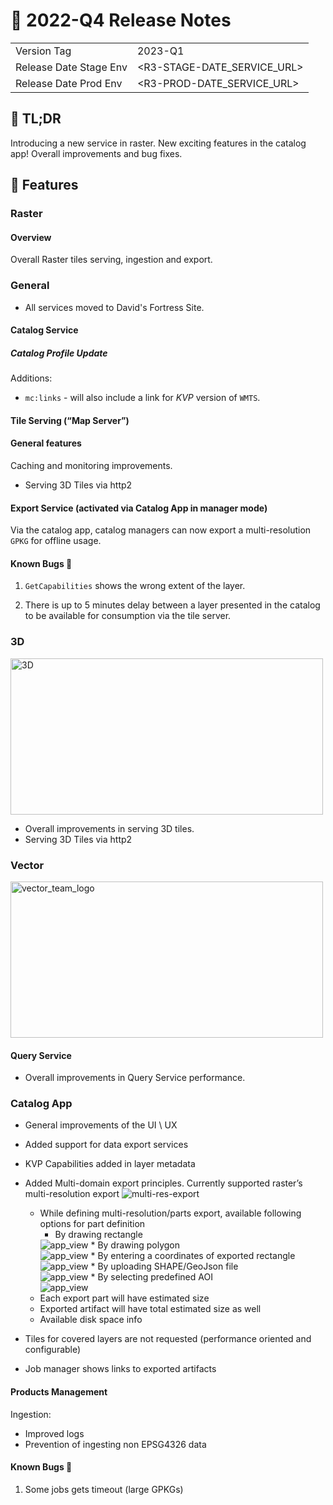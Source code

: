 # 🎉 2022-Q4 Release Notes <!-- {docsify-ignore-all} -->

|             	|  	|
|------------------------	|------------	|
| Version Tag 	|      2023-Q1      	|
| Release Date Stage Env 	|      <R3-STAGE-DATE_SERVICE_URL>      	|
| Release Date Prod Env  	|      <R3-PROD-DATE_SERVICE_URL>      	|

## 📄 TL;DR
Introducing a new service in raster.
New exciting features in the catalog app!
Overall improvements and bug fixes.

## 🚀 Features

### Raster

#### Overview
Overall Raster tiles serving, ingestion and export.

### General
 * All services moved to David's Fortress Site.

#### Catalog Service
##### Catalog Profile Update
Additions:
  * `mc:links` - will also include a link for *KVP* version of `WMTS`.

#### Tile Serving (“Map Server”)
#### General features
Caching and monitoring improvements.

* Serving 3D Tiles via http2

#### Export Service (activated via Catalog App in manager mode)
Via the catalog app, catalog managers can now export a multi-resolution `GPKG` for offline usage.

#### Known Bugs 🐞

1. `GetCapabilities` shows the wrong extent of the layer.

2. There is up to 5 minutes delay between a layer presented in the catalog to be available for consumption via the tile server.

### 3D

<img src="/assets/images/release-notes/2022-Q3-02/3d_city_model.png" alt="3D" width="500" height="250">

* Overall improvements in serving 3D tiles.
* Serving 3D Tiles via http2

### Vector

<img src="/assets/images/release-notes/2022-Q4/main_vector_logo.svg" alt="vector_team_logo" width="500" height="250">

#### Query Service

* Overall improvements in Query Service performance.

### Catalog App
* General improvements of the UI \ UX
* Added support for data export services
* KVP Capabilities added in layer metadata
* Added Multi-domain export principles. Currently supported raster’s multi-resolution export
  <img src="/assets/images/release-notes/2023-Q1/multi-res-export.png" alt="multi-res-export">

  * While defining multi-resolution/parts export, available following  options for part definition
    * By drawing rectangle </br>
    <img src="/assets/images/release-notes/2023-Q1/rect.png" alt="app_view">
    * By drawing polygon </br>
    <img src="/assets/images/release-notes/2023-Q1/polygon.png" alt="app_view">
    * By entering a coordinates of exported rectangle </br>
    <img src="/assets/images/release-notes/2023-Q1/coords.png" alt="app_view">
    * By uploading SHAPE/GeoJson file </br>
    <img src="/assets/images/release-notes/2023-Q1/geojson.png" alt="app_view">
    * By selecting predefined AOI </br>
    <img src="/assets/images/release-notes/2023-Q1/aoi.png" alt="app_view">
  * Each export part will have estimated size
  * Exported artifact will have total estimated size as well
  * Available disk space info
* Tiles for covered layers are not requested  (performance oriented and configurable)
* Job manager shows links to exported artifacts


#### Products Management

Ingestion:
* Improved logs
* Prevention of ingesting non EPSG4326 data

#### Known Bugs 🐞
1. Some jobs gets timeout (large GPKGs)
